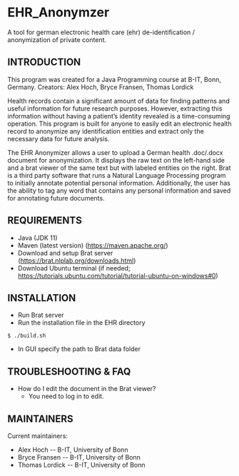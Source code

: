 # EHR_Anonymzer
A tool for german electronic health care (ehr) de-identification / anonymization of private content.

## INTRODUCTION

This program was created for a Java Programming course at B-IT, Bonn, Germany. 
Creators: Alex Hoch, Bryce Fransen, Thomas Lordick

Health records contain a significant amount of data for finding patterns and useful information for future research purposes. However, extracting this information without having a patient’s identity revealed is a time-consuming operation. This program is built for anyone to easily edit an electronic health record to anonymize any identification entities and extract only the necessary data for future analysis.

The EHR Anonymizer allows a user to upload a German health .doc/.docx document for anonymization. It displays the raw text on the left-hand side and a brat viewer of the same text but with labeled entities on the right. Brat is a third party software that runs a Natural Language Processing program to initially annotate potential personal information. Additionally, the user has the ability to tag any word that contains any personal information and saved for annotating future documents.


## REQUIREMENTS

- Java (JDK 11)
- Maven (latest version) (https://maven.apache.org/)
- Download and setup Brat server (https://brat.nlplab.org/downloads.html)
- Download Ubuntu terminal (if needed; https://tutorials.ubuntu.com/tutorial/tutorial-ubuntu-on-windows#0) 


## INSTALLATION

- Run Brat server
- Run the installation file in the EHR directory
```shell
$ ./build.sh
```
- In GUI specify the path to Brat data folder


## TROUBLESHOOTING & FAQ

- How do I edit the document in the Brat viewer?
  - You need to log in to edit.


## MAINTAINERS

Current maintainers:
- Alex Hoch   --   B-IT, University of Bonn
- Bryce Fransen  --  B-IT, University of Bonn
- Thomas Lordick  --  B-IT, University of Bonn

